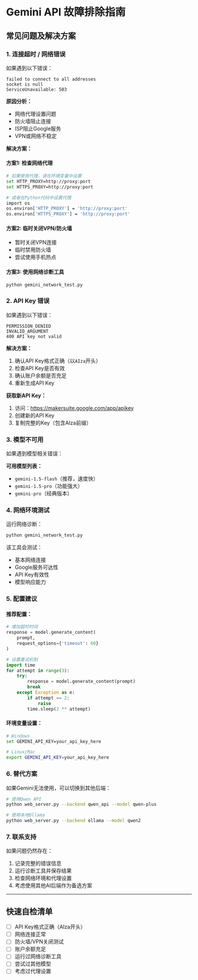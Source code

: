 # Gemini API 故障排除指南

## 常见问题及解决方案

### 1. 连接超时 / 网络错误

如果遇到以下错误：
```
failed to connect to all addresses
socket is null
ServiceUnavailable: 503
```

**原因分析：**
- 网络代理设置问题
- 防火墙阻止连接
- ISP阻止Google服务
- VPN或网络不稳定

**解决方案：**

#### 方案1: 检查网络代理
```bash
# 如果使用代理，请在环境变量中设置
set HTTP_PROXY=http://proxy:port
set HTTPS_PROXY=http://proxy:port

# 或者在Python代码中设置代理
import os
os.environ['HTTP_PROXY'] = 'http://proxy:port'
os.environ['HTTPS_PROXY'] = 'http://proxy:port'
```

#### 方案2: 临时关闭VPN/防火墙
- 暂时关闭VPN连接
- 临时禁用防火墙
- 尝试使用手机热点

#### 方案3: 使用网络诊断工具
```bash
python gemini_network_test.py
```

### 2. API Key 错误

如果遇到以下错误：
```
PERMISSION_DENIED
INVALID_ARGUMENT
400 API key not valid
```

**解决方案：**
1. 确认API Key格式正确（以`AIza`开头）
2. 检查API Key是否有效
3. 确认账户余额是否充足
4. 重新生成API Key

**获取新API Key：**
1. 访问：https://makersuite.google.com/app/apikey
2. 创建新的API Key
3. 复制完整的Key（包含AIza前缀）

### 3. 模型不可用

如果遇到模型相关错误：

**可用模型列表：**
- `gemini-1.5-flash`（推荐，速度快）
- `gemini-1.5-pro`（功能强大）
- `gemini-pro`（经典版本）

### 4. 网络环境测试

运行网络诊断：
```bash
python gemini_network_test.py
```

该工具会测试：
- 基本网络连接
- Google服务可达性
- API Key有效性
- 模型响应能力

### 5. 配置建议

#### 推荐配置：
```python
# 增加超时时间
response = model.generate_content(
    prompt, 
    request_options={'timeout': 60}
)

# 设置重试机制
import time
for attempt in range(3):
    try:
        response = model.generate_content(prompt)
        break
    except Exception as e:
        if attempt == 2:
            raise
        time.sleep(2 ** attempt)
```

#### 环境变量设置：
```bash
# Windows
set GEMINI_API_KEY=your_api_key_here

# Linux/Mac
export GEMINI_API_KEY=your_api_key_here
```

### 6. 替代方案

如果Gemini无法使用，可以切换到其他后端：

```bash
# 使用Qwen API
python web_server.py --backend qwen_api --model qwen-plus

# 使用本地Ollama
python web_server.py --backend ollama --model qwen2
```

### 7. 联系支持

如果问题仍然存在：
1. 记录完整的错误信息
2. 运行诊断工具并保存结果
3. 检查网络环境和代理设置
4. 考虑使用其他AI后端作为备选方案

---

## 快速自检清单

- [ ] API Key格式正确（AIza开头）
- [ ] 网络连接正常
- [ ] 防火墙/VPN关闭测试
- [ ] 账户余额充足
- [ ] 运行过网络诊断工具
- [ ] 尝试过其他模型
- [ ] 考虑过代理设置 
